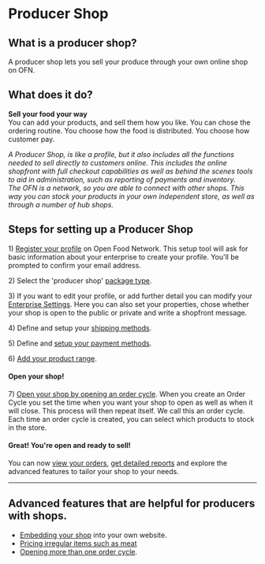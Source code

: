 # Producer Shop

## What is a producer shop?

A producer shop lets you sell your produce through your own online shop on OFN.

## What does it do?

**Sell your food your way**  
You can add your products, and sell them how you like. You can chose the ordering routine. You choose how the food is distributed. You choose how customer pay.

_A Producer Shop, is like a profile, but it also includes all the functions needed to sell directly to customers online. This includes the online shopfront with full checkout capabilities as well as behind the scenes tools to aid in administration, such as reporting of payments and inventory.  
The OFN is a network, so you are able to connect with other shops. This way you can stock your products in your own independent store, as well as through a number of hub shops._

## Steps for setting up a Producer Shop

1\) [Register your profile](/create-an-account.md) on Open Food Network. This setup tool will ask for basic information about your enterprise to create your profile. You'll be prompted to confirm your email address.

2\) Select the 'producer shop' [package type](/hub-profile-types.md).

3\) If you want to edit your profile, or add further detail you can modify your [Enterprise Settings](/your-profile.md). Here you can also set your properties, chose whether your shop is open to the public or private and write a shopfront message.

4\) Define and setup your [shipping methods](/shipping-methods.md).

5\) Define and [setup your payment methods](/payment-methods.md).

6\) [Add your product range](/products.md).

#### **Open your shop!**

7\) [Open your shop by opening an order cycle](/order-cycles-adv.md). When you create an Order Cycle  you set the time when you want your shop to open as well as when it will close. This process will then repeat itself. We call this an order cycle. Each time an order cycle is created, you can select which products to stock in the store.

#### **Great! You're open and ready to sell!**

You can now [view your orders](/view-orders.md), [get detailed reports](/reports.md) and explore the advanced features to tailor your shop to your needs.

---

## Advanced features that are helpful for producers with shops.

* [Embedding your shop](/embedded-shopfronts.md) into your own website.
* [Pricing irregular items such as meat](/pricing-irregular-indivisible-meat-items.md)
* [Opening more than one order cycle](/opening-more-than-one-order-cycle.md).



